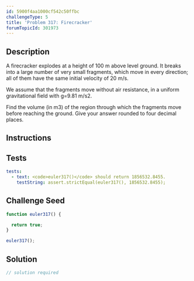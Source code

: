 ```yaml
---
id: 5900f4aa1000cf542c50ffbc
challengeType: 5
title: 'Problem 317: Firecracker'
forumTopicId: 301973
---
```


## Description
<section id='description'>
A firecracker explodes at a height of 100 m above level ground. It breaks into a large number of very small fragments, which move in every direction; all of them have the same initial velocity of 20 m/s.


We assume that the fragments move without air resistance, in a uniform gravitational field with g=9.81 m/s2.


Find the volume (in m3) of the region through which the fragments move before reaching the ground.
Give your answer rounded to four decimal places.
</section>

## Instructions
<section id='instructions'>

</section>

## Tests
<section id='tests'>

```yml
tests:
  - text: <code>euler317()</code> should return 1856532.8455.
    testString: assert.strictEqual(euler317(), 1856532.8455);

```

</section>

## Challenge Seed
<section id='challengeSeed'>

<div id='js-seed'>

```js
function euler317() {

  return true;
}

euler317();
```

</div>



</section>

## Solution
<section id='solution'>

```js
// solution required
```

</section>
